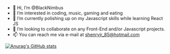 - 👋 Hi, I’m @BlackNimbus
- 👀 I’m interested in coding, music, gaming and eating
- 🌱 I’m currently polishing up on my Javascript skills while learning React JS 
- 💞️ I’m looking to collaborate on any Front-End and/or Javascript projects. 
- 📫 You can reach me via e-mail at shenryjr_85@hotmail.com

<!---
BlackNimbus/BlackNimbus is a ✨ special ✨ repository because its `README.md` (this file) appears on your GitHub profile.
You can click the Preview link to take a look at your changes.
--->

[![Anurag's GitHub stats](https://github-readme-stats.vercel.app/api?username=anuraghazra)](https://github.com/anuraghazra/github-readme-stats)

